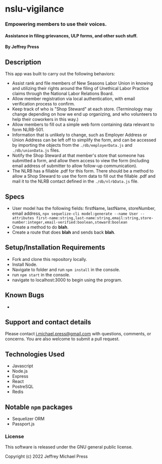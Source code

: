 # nslu-vigilance
### Empowering members to use their voices.
#### Assistance in filing grievances, ULP forms, and other such stuff.
#### By Jeffrey Press

## Description
This app was built to carry out the following behaviors:<br>
+ Assist rank and file members of New Seasons Labor Union in knowing and utilizing their rights around the filing of Unethical Labor Practice claims through the National Labor Relations Board.
+ Allow member registration via local authentication, with email verification process to confirm.
+ Keep track of who is "Shop Steward" at each store. (Terminology may change depending on how we end up organizing, and who volunteers to help their coworkers in this way.)
+ Allow members to fill out a simple web form containing data relevant to form NLRB-501.
+ Information that is unlikely to change, such as Employer Address or Union Address can be left off to simplify the form, and can be accessed by importing the objects from the `./db/employerData.js` and `./db/unionData.js` files.
+ Notify the Shop Steward at that member's store that someone has submitted a form, and allow them access to view the form (including email address of submitter to allow follow-up communication).
+ The NLRB has a fillable .pdf for this form. There should be a method to allow a Shop Steward to use the form data to fill out the fillable .pdf and mail it to the NLRB contact defined in the `./db/nlrbData.js` file.

## Specs
+ User model has the following fields: firstName, lastName, storeNumber, email address,
   `npx sequelize-cli model:generate --name User --attributes first-name:string,last-name:string,email:string,store-number:integer,email-verified:boolean,steward:boolean`
+ Create a method to do __blah__.
+ Create a route that does __blah__ and sends back __blah__.

## Setup/Installation Requirements
+ Fork and clone this repository locally.
+ Install Node.
+ Navigate to folder and run `npm install` in the console.
+ run `npm start` in the console.
+ navigate to localhost:3000 to begin using the program.

## Known Bugs
+ 

## Support and contact details
Please contact j.michael.press@gmail.com with questions, comments, or concerns. You are also welcome to submit a pull request.

## Technologies Used
   + Javascript
   + Node.js
   + Express
   + React
   + PostreSQL
   + Redis

## Notable `npm` packages
   + Sequelizer ORM
   + Passport.js
   
### License
This software is released under the GNU general public license.

Copyright (c) 2022 Jeffrey Michael Press
